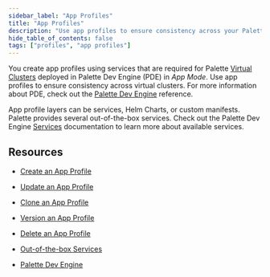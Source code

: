 ```yaml
---
sidebar_label: "App Profiles"
title: "App Profiles"
description: "Use app profiles to ensure consistency across your Palette Virtual Clusters."
hide_table_of_contents: false
tags: ["profiles", "app profiles"]
---
```



You create app profiles using services that are required for Palette [Virtual Clusters](../../devx/palette-virtual-clusters/palette-virtual-clusters.md) deployed in Palette Dev Engine (PDE) in *App Mode*. Use app profiles to ensure consistency across virtual clusters. For more information about PDE, check out the [Palette Dev Engine](../../devx/devx.md) reference. 

App profile layers can be services, Helm Charts, or custom manifests. Palette provides several out-of-the-box services. Check out the Palette Dev Engine [Services](../../devx/app-profile/services/services.md) documentation to learn more about available services. 

## Resources

- [Create an App Profile](create-app-profile.md)

- [Update an App Profile](update-app-profile.md)

- [Clone an App Profile](clone-app-profile.md)

- [Version an App Profile](version-app-profile.md)

- [Delete an App Profile](delete-app-profile.md)

- [Out-of-the-box Services](../../devx/app-profile/services/services.md)

- [Palette Dev Engine](../../devx/devx.md)

